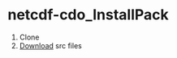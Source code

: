 # netcdf-cdo_InstallPack


1. Clone
2. [Download](https://s113vlx.storage.yandex.net/rdisk/6b65a05758c7deab03261dacded30947856bca3cea66eccc29030dfee31d301a/6520a66e/UdKPbZJY8kvkEcLXkcBloxe0h-nGDAIGF7vcQNWuVIp3QANi01iMporO_yXAoBdC_nR_W0EyqztLsf1a4ypibw==?uid=0&filename=cdo_InstallPack.tar.gz&disposition=attachment&hash=BCDmDSSS63Os66bilIo3U%2BUaAp/LYi5xoawlIHj26tO07vkOp1r9bvnurO%2BR3V4qq/J6bpmRyOJonT3VoXnDag%3D%3D&limit=0&content_type=application%2Fx-gzip&owner_uid=1194239906&fsize=286410530&hid=55218e423f0d10fa1db89ed6eb096a28&media_type=compressed&tknv=v2&rtoken=DC0HJttus9j0&force_default=no&ycrid=na-839ea854745cbde8a9a532acef402616-downloader1h&ts=607157383f780&s=fa2498cd02299ca365e090e1d666ba1fff896ebfe7d3c49c931fa1a4ea15310d&pb=U2FsdGVkX18alUP1VuK4tnK3saK2MOKnZ5zDrfQG7SJwpedJPVpZGPlDqgyCo1YVqNpU9A9Q6v4A2GY0hzV8Haumv0-gRlSIwMQTa1URiWE) src files


